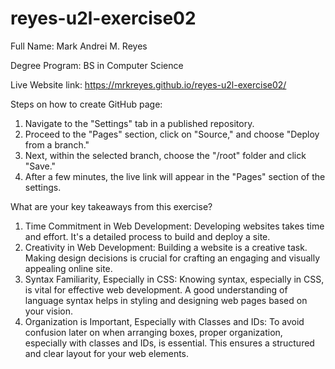 # reyes-u2l-exercise02

Full Name: Mark Andrei M. Reyes

Degree Program: BS in Computer Science

Live Website link: https://mrkreyes.github.io/reyes-u2l-exercise02/

Steps on how to create GitHub page:
1. Navigate to the "Settings" tab in a published repository. 
2. Proceed to the "Pages" section, click on "Source," and choose "Deploy from a branch." 
3. Next, within the selected branch, choose the "/root" folder and click "Save." 
4. After a few minutes, the live link will appear in the "Pages" section of the settings.

What are your key takeaways from this exercise?
1. Time Commitment in Web Development: Developing websites takes time and effort. It's a detailed process to build and deploy a site.
2. Creativity in Web Development: Building a website is a creative task. Making design decisions is crucial for crafting an engaging and visually appealing online site.
3. Syntax Familiarity, Especially in CSS: Knowing syntax, especially in CSS, is vital for effective web development. A good understanding of language syntax helps in styling and designing web pages based on your vision.
4. Organization is Important, Especially with Classes and IDs: To avoid confusion later on when arranging boxes, proper organization, especially with classes and IDs, is essential. This ensures a structured and clear layout for your web elements.
